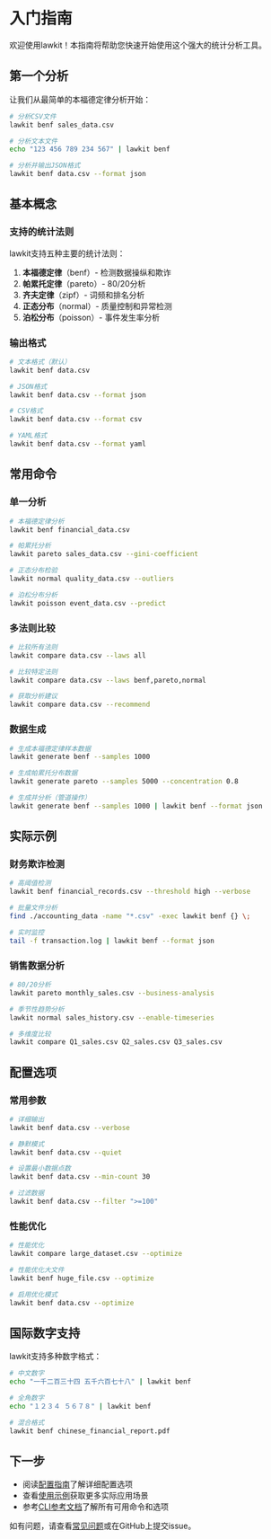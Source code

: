 # 入门指南

欢迎使用lawkit！本指南将帮助您快速开始使用这个强大的统计分析工具。

## 第一个分析

让我们从最简单的本福德定律分析开始：

```bash
# 分析CSV文件
lawkit benf sales_data.csv

# 分析文本文件
echo "123 456 789 234 567" | lawkit benf

# 分析并输出JSON格式
lawkit benf data.csv --format json
```

## 基本概念

### 支持的统计法则

lawkit支持五种主要的统计法则：

1. **本福德定律**（benf）- 检测数据操纵和欺诈
2. **帕累托定律**（pareto）- 80/20分析
3. **齐夫定律**（zipf）- 词频和排名分析
4. **正态分布**（normal）- 质量控制和异常检测
5. **泊松分布**（poisson）- 事件发生率分析

### 输出格式

```bash
# 文本格式（默认）
lawkit benf data.csv

# JSON格式
lawkit benf data.csv --format json

# CSV格式
lawkit benf data.csv --format csv

# YAML格式
lawkit benf data.csv --format yaml
```

## 常用命令

### 单一分析

```bash
# 本福德定律分析
lawkit benf financial_data.csv

# 帕累托分析
lawkit pareto sales_data.csv --gini-coefficient

# 正态分布检验
lawkit normal quality_data.csv --outliers

# 泊松分布分析
lawkit poisson event_data.csv --predict
```

### 多法则比较

```bash
# 比较所有法则
lawkit compare data.csv --laws all

# 比较特定法则
lawkit compare data.csv --laws benf,pareto,normal

# 获取分析建议
lawkit compare data.csv --recommend
```

### 数据生成

```bash
# 生成本福德定律样本数据
lawkit generate benf --samples 1000

# 生成帕累托分布数据
lawkit generate pareto --samples 5000 --concentration 0.8

# 生成并分析（管道操作）
lawkit generate benf --samples 1000 | lawkit benf --format json
```

## 实际示例

### 财务欺诈检测

```bash
# 高阈值检测
lawkit benf financial_records.csv --threshold high --verbose

# 批量文件分析
find ./accounting_data -name "*.csv" -exec lawkit benf {} \;

# 实时监控
tail -f transaction.log | lawkit benf --format json
```

### 销售数据分析

```bash
# 80/20分析
lawkit pareto monthly_sales.csv --business-analysis

# 季节性趋势分析
lawkit normal sales_history.csv --enable-timeseries

# 多维度比较
lawkit compare Q1_sales.csv Q2_sales.csv Q3_sales.csv
```

## 配置选项

### 常用参数

```bash
# 详细输出
lawkit benf data.csv --verbose

# 静默模式
lawkit benf data.csv --quiet

# 设置最小数据点数
lawkit benf data.csv --min-count 30

# 过滤数据
lawkit benf data.csv --filter ">=100"
```

### 性能优化

```bash
# 性能优化
lawkit compare large_dataset.csv --optimize

# 性能优化大文件
lawkit benf huge_file.csv --optimize

# 启用优化模式
lawkit benf data.csv --optimize
```

## 国际数字支持

lawkit支持多种数字格式：

```bash
# 中文数字
echo "一千二百三十四 五千六百七十八" | lawkit benf

# 全角数字
echo "１２３４ ５６７８" | lawkit benf

# 混合格式
lawkit benf chinese_financial_report.pdf
```

## 下一步

- 阅读[配置指南](configuration_zh.md)了解详细配置选项
- 查看[使用示例](examples_zh.md)获取更多实际应用场景
- 参考[CLI参考文档](../reference/cli-reference_zh.md)了解所有可用命令和选项

如有问题，请查看[常见问题](faq_zh.md)或在GitHub上提交issue。